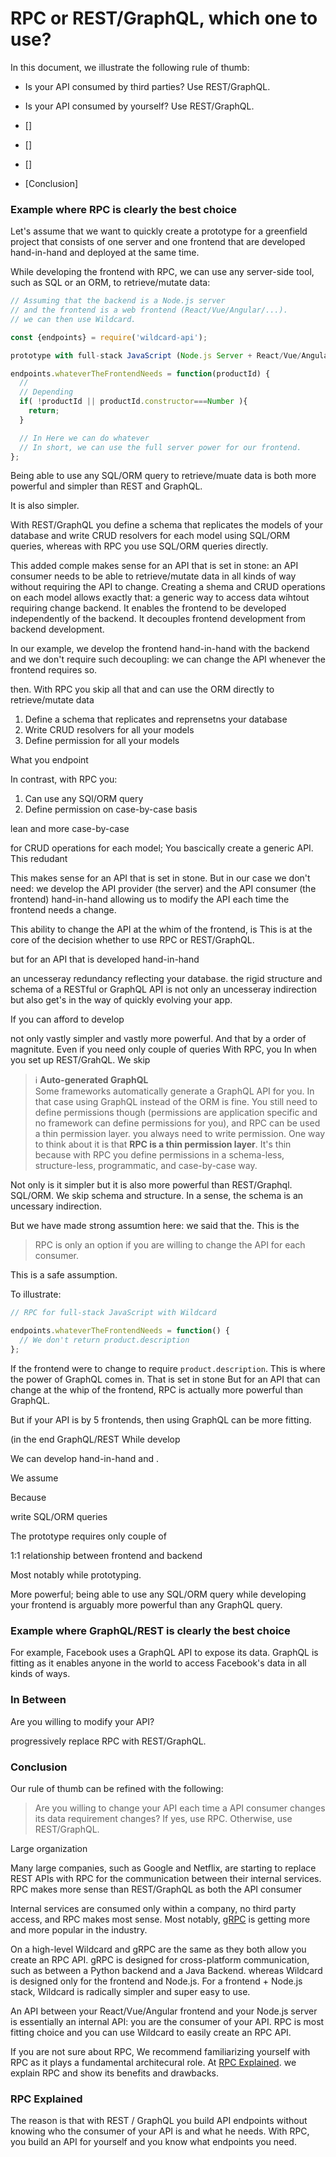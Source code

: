 # RPC or REST/GraphQL, which one to use?

In this document,
we illustrate the following rule of thumb:
- Is your API consumed by third parties? Use REST/GraphQL.
- Is your API consumed by yourself? Use REST/GraphQL.

- []
- []
- []
- [Conclusion]


### Example where RPC is clearly the best choice

Let's assume that we want to quickly create a prototype for a greenfield project
that consists of one server and one frontend that are developed hand-in-hand and deployed at the same time.

While developing the frontend with RPC,
we can use any server-side tool,
such as SQL or an ORM,
to retrieve/mutate data:

~~~js
// Assuming that the backend is a Node.js server
// and the frontend is a web frontend (React/Vue/Angular/...).
// we can then use Wildcard.

const {endpoints} = require('wildcard-api');

prototype with full-stack JavaScript (Node.js Server + React/Vue/Angular/... Frontend) prototype for a greenfield project.

endpoints.whateverTheFrontendNeeds = function(productId) {
  // 
  // Depending
  if( !productId || productId.constructor===Number ){
    return;
  }

  // In Here we can do whatever
  // In short, we can use the full server power for our frontend.
};
~~~

Being able to use any SQL/ORM query to retrieve/muate data is
both more powerful and simpler than REST and GraphQL.

It is also simpler.

With REST/GraphQL you define a schema that replicates the models of your database
and write CRUD resolvers for each model using SQL/ORM queries,
whereas with RPC you use SQL/ORM queries directly.

This added comple makes sense for an API that is set in stone:
an API consumer needs to be able to retrieve/mutate data in all kinds of way without requiring the API to change.
Creating a shema and CRUD operations on each model allows exactly that: a generic way to access data wihtout requiring change backend.
It enables the frontend to be developed independently of the backend.
It decouples frontend development from backend development.

In our example,
we develop the frontend hand-in-hand with the backend and we don't require such decoupling:
we can change the API whenever the frontend requires so.

then.
With RPC you skip all that and can use the ORM directly to retrieve/mutate data
1. Define a schema that replicates and reprensetns your database
2. Write CRUD resolvers for all your models
3. Define permission for all your models

What you endpoint 

In contrast, with RPC you:
1. Can use any SQl/ORM query
2. Define permission on case-by-case basis

lean and more case-by-case 

for CRUD operations for each model;
You bascically create a generic API.
This redudant 

This makes sense for an API that is set in stone.
But in our case we don't need:
we develop the API provider (the server) and the API consumer (the frontend)
hand-in-hand allowing us to modify the API each time the frontend needs a change.

This ability to change the API at the whim of the frontend,
is
This is at the core of the decision whether to use RPC or REST/GraphQL.


but for an API that is developed hand-in-hand 

an uncesseray redundancy reflecting your database.
the rigid structure and schema of a RESTful or GraphQL API is not only
an uncesseray indirection but also get's in the way of quickly evolving your app.

If you can afford to develop 

not only vastly simpler and vastly more powerful.
And that by a order of magnitute.
Even if you need only couple of queries
With RPC, you 
In when you set up REST/GrahQL.
We skip 



> :information_source: **Auto-generated GraphQL**
> <br/>
> Some frameworks automatically generate a GraphQL API for you.
> In that case using GraphQL instead of the ORM is fine.
> You still need to define permissions though
> (permissions are application specific and no framework can define permissions for you),
> and RPC can be used a thin permission layer.
> you always need to write permission.
> One way to think about it is that **RPC is a thin permission layer**.
> It's thin because with RPC you define permissions in a schema-less, structure-less, programmatic, and case-by-case way.

Not only is it simpler but it is also more powerful than REST/Graphql.
SQL/ORM.
We skip schema and structure.
In a sense, the schema is an uncessary indirection.

But we have made strong assumtion here: we said that the.
This is the 

> RPC is only an option if you are willing to change the API for each consumer.

This is a safe assumption.


To illustrate:

~~~js
// RPC for full-stack JavaScript with Wildcard

endpoints.whateverTheFrontendNeeds = function() {
  // We don't return product.description
};
~~~

If the frontend were to change to require `product.description`.
This is where the power of GraphQL comes in.
That is set in stone
But for an API that can change at the whip of the frontend, RPC is actually more powerful than GraphQL.


But if your API is by 5 frontends,
then using GraphQL can be more fitting.

(in the end GraphQL/REST 
While develop

We can develop hand-in-hand and .

We assume


Because 

write SQL/ORM queries 

The prototype requires only couple of 

1:1 relationship between frontend and backend

Most notably while prototyping.

More powerful; being able to use any SQL/ORM query while developing your frontend is arguably more powerful than any GraphQL query.


### Example where GraphQL/REST is clearly the best choice

For example, Facebook uses a GraphQL API to expose its data.
GraphQL is fitting as it enables anyone in the world
to access Facebook's data in all kinds of ways.


### In Between

Are you willing to modify your API?

progressively replace RPC with REST/GraphQL.

### Conclusion

Our rule of thumb can be refined with the following:

> Are you willing to change your API each time a API consumer changes its data requirement changes? If yes, use RPC. Otherwise, use REST/GraphQL.



Large organization



Many large companies, such as Google and Netflix,
are starting to replace REST APIs with RPC
for the communication between their internal services.
RPC makes more sense than REST/GraphQL as
both the API consumer

Internal services are consumed only within a company,
no third party access,
and RPC makes most sense.
Most notably,
[gRPC](https://grpc.io/) is getting more and more popular in the industry.

On a high-level Wildcard and gRPC are the same as they both allow you create an RPC API.
gRPC is designed for cross-platform communication,
such as between a Python backend and a Java Backend.
whereas Wildcard
is designed only for the frontend and Node.js.
For a frontend + Node.js stack,
Wildcard is radically simpler and super easy to use.

An API between your React/Vue/Angular frontend and your Node.js server
is essentially an internal API: you are the consumer of your API.
RPC is most fitting choice and you can use Wildcard
to easily create an RPC API.

If you are not sure about RPC,
We recommend familiarizing yourself with RPC
as it plays a fundamental architecural role.
At [RPC Explained](/rpc.md).
we explain RPC and show its benefits and drawbacks.











### RPC Explained

The reason is that with REST / GraphQL you build API endpoints without knowing
who the consumer of your API is and what he needs.
With RPC, you build an API for yourself and you know what endpoints you need.


